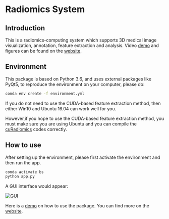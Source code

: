 # Radiomics System

## Introduction
This is a radiomics-computing system which supports 3D medical image visualization, annotation, feature extraction and analysis.
Video [demo](https://youtu.be/mqR0WP9Neh8) and figures can be found on the [website](https://sites.google.com/view/radiomics-computing-platform/homepage).

## Environment
This package is based on Python 3.6, and uses external packages like PyQt5, to reproduce the environment on your computer, please do:
```bash
conda env create -f environment.yml
```
If you do not need to use the CUDA-based feature extraction method, then either Win10 and Ubuntu 16.04 can work well for you.

However,if you hope to use the CUDA-based feature extraction method, you must make sure you are using Ubuntu and you can compile the [cuRadiomics](https://github.com/charlotte12l/Radiomics_System/cuRadiomics) codes correctly.
## How to use
After setting up the environment, please first activate the environment and then run the app.
```bash
conda activate bs
python app.py
```
 A GUI interface would appear:
 
 ![GUI](https://github.com/charlotte12l/Radiomics_System/fig/MainWindow.png) 
 
 Here is a [demo](https://youtu.be/mqR0WP9Neh8) on how to use the package. You can find more on the  [website](https://sites.google.com/view/radiomics-computing-platform/homepage).
